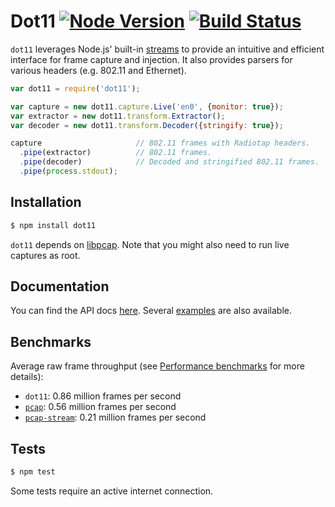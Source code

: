 # Dot11 [![Node Version](https://img.shields.io/node/v/gh-badges.svg?style=flat)](https://www.npmjs.com/package/dot11) [![Build Status](https://travis-ci.org/mtth/dot11.svg?branch=master)](https://travis-ci.org/mtth/dot11)

`dot11` leverages Node.js' built-in
[streams](http://nodejs.org/api/stream.html) to provide an intuitive and
efficient interface for frame capture and injection. It also provides parsers
for various headers (e.g. 802.11 and Ethernet).

```javascript
var dot11 = require('dot11');

var capture = new dot11.capture.Live('en0', {monitor: true});
var extractor = new dot11.transform.Extractor();
var decoder = new dot11.transform.Decoder({stringify: true});

capture                     // 802.11 frames with Radiotap headers.
  .pipe(extractor)          // 802.11 frames.
  .pipe(decoder)            // Decoded and stringified 802.11 frames.
  .pipe(process.stdout);
```


## Installation

```bash
$ npm install dot11
```

`dot11` depends on [libpcap](http://www.tcpdump.org/). Note that you might
also need to run live captures as root.


## Documentation

You can find the API docs
[here](https://github.com/mtth/dot11/blob/master/doc/api.md). Several
[examples](https://github.com/mtth/dot11/blob/master/doc/examples.md) are also
available.


## Benchmarks

Average raw frame throughput (see [Performance
benchmarks](https://github.com/mtth/dot11/blob/master/doc/perf.md) for more
details):

+ `dot11`: 0.86 million frames per second
+ [`pcap`](https://github.com/mranney/node_pcap): 0.56 million frames per second
+ [`pcap-stream`](https://github.com/wanderview/node-pcap-stream): 0.21 million frames per second


## Tests

```bash
$ npm test
```

Some tests require an active internet connection.
